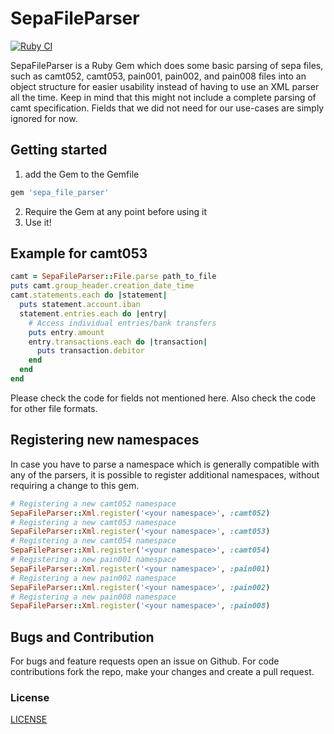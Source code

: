 # SepaFileParser

[![Ruby CI](https://github.com/viafintech/sepa_file_parser/actions/workflows/test.yml/badge.svg)](https://github.com/viafintech/sepa_file_parser/actions/workflows/test.yml)

SepaFileParser is a Ruby Gem which does some basic parsing of sepa files, such as camt052, camt053, pain001, pain002, and pain008 files into an object
structure for easier usability instead of having to use an XML parser all the time.
Keep in mind that this might not include a complete parsing of camt specification.
Fields that we did not need for our use-cases are simply ignored for now.

## Getting started

1. add the Gem to the Gemfile

```ruby
gem 'sepa_file_parser'
```

2. Require the Gem at any point before using it
3. Use it!

## Example for camt053
```ruby
camt = SepaFileParser::File.parse path_to_file
puts camt.group_header.creation_date_time
camt.statements.each do |statement|
  puts statement.account.iban
  statement.entries.each do |entry|
    # Access individual entries/bank transfers
    puts entry.amount
    entry.transactions.each do |transaction|
      puts transaction.debitor
    end
  end
end
```

Please check the code for fields not mentioned here.
Also check the code for other file formats.

## Registering new namespaces
In case you have to parse a namespace which is generally compatible with any of the parsers, it is possible to register additional namespaces, without requiring a change to this gem.
```ruby
# Registering a new camt052 namespace
SepaFileParser::Xml.register('<your namespace>', :camt052)
# Registering a new camt053 namespace
SepaFileParser::Xml.register('<your namespace>', :camt053)
# Registering a new camt054 namespace
SepaFileParser::Xml.register('<your namespace>', :camt054)
# Registering a new pain001 namespace
SepaFileParser::Xml.register('<your namespace>', :pain001)
# Registering a new pain002 namespace
SepaFileParser::Xml.register('<your namespace>', :pain002)
# Registering a new pain008 namespace
SepaFileParser::Xml.register('<your namespace>', :pain008)
```

## Bugs and Contribution
For bugs and feature requests open an issue on Github. For code contributions fork the repo, make your changes and create a pull request.

### License
[LICENSE](LICENSE)
